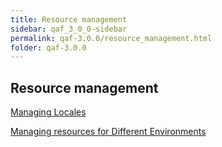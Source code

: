 ```yaml
---
title: Resource management
sidebar: qaf_3_0_0-sidebar
permalink: qaf-3.0.0/resource_management.html
folder: qaf-3.0.0
---
```


## Resource management

[Managing Locales](https://confluence.infostretch.com/display/QAF217/Managing+Locales)

[Managing resources for Different Environments](https://confluence.infostretch.com/display/QAF217/Managing+resources+for+Different+Environments)
